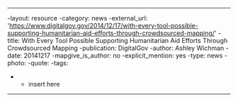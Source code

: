 ----
-layout: resource
-category: news
-external_url: 'https://www.digitalgov.gov/2014/12/17/with-every-tool-possible-supporting-humanitarian-aid-efforts-through-crowdsourced-mapping/'
-title: With Every Tool Possible Supporting Humanitarian Aid Efforts Through Crowdsourced Mapping
-publication: DigitalGov
-author: Ashley Wichman
-date: 20141217
-mapgive_is_author: no
-explicit_mention: yes
-type: news
-photo:
-quote:
-tags:
-  - insert here
----
